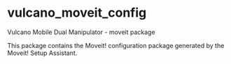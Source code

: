 # vulcano\_moveit\_config

Vulcano Mobile Dual Manipulator - moveit package

This package contains the Moveit! configuration package generated by the Moveit! Setup Assistant.
